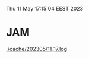 Thu 11 May 17:15:04 EEST 2023
# JAM
<a href='./cache/202305/11_17.log'>./cache/202305/11_17.log</a>
